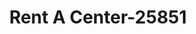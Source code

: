 ---
f_zip-code: 96734
f_state-code: HI
title: Rent A Center-25851
f_phone: 808-235-0014
f_city-only: Kailua
f_address: 45 Kaneohe Bay Dr Kailua
f_location-unique-id: '25851'
slug: rent-a-center-25851
updated-on: '2024-05-30T13:46:58.046Z'
created-on: '2024-05-30T13:36:59.803Z'
published-on: '2024-05-30T13:54:32.469Z'
f_city-state: cms/city/kailua-hi.md
f_company: cms/company/rent-a-center.md
f_state: cms/state/hawaii.md
layout: '[payday-loan].html'
tags: payday-loan
---